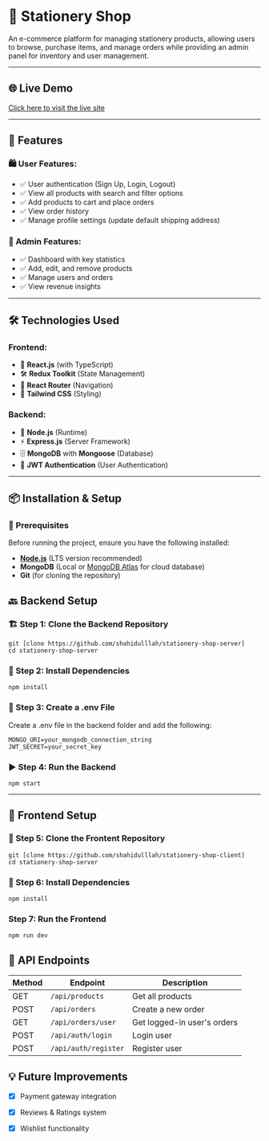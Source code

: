 # 🛒 Stationery Shop

An e-commerce platform for managing stationery products, allowing users to browse, purchase items, and manage orders while providing an admin panel for inventory and user management.

---

## 🌐 Live Demo

[Click here to visit the live site](https://stationary-shop-self.vercel.app)  

---

## 🚀 Features

### 🛍️ User Features:
- ✅ User authentication (Sign Up, Login, Logout)
- ✅ View all products with search and filter options
- ✅ Add products to cart and place orders
- ✅ View order history
- ✅ Manage profile settings (update default shipping address)

### 🔑 Admin Features:
- ✅ Dashboard with key statistics
- ✅ Add, edit, and remove products
- ✅ Manage users and orders
- ✅ View revenue insights

---

## 🛠️ Technologies Used

### Frontend:
- 🎨 **React.js** (with TypeScript)
- 🛠 **Redux Toolkit** (State Management)
- 🔀 **React Router** (Navigation)
- 🎨 **Tailwind CSS** (Styling)

### Backend:
- 🚀 **Node.js** (Runtime)
- ⚡ **Express.js** (Server Framework)
- 🗄 **MongoDB** with **Mongoose** (Database)
- 🔐 **JWT Authentication** (User Authentication)

---

## 📦 Installation & Setup

### 🔧 Prerequisites
Before running the project, ensure you have the following installed:
- **[Node.js](https://nodejs.org/)** (LTS version recommended)
- **MongoDB** (Local or [MongoDB Atlas](https://www.mongodb.com/cloud/atlas) for cloud database)
- **Git** (for cloning the repository)

 ## 🔙 Backend Setup

### 🏗 Step 1: Clone the Backend Repository
```
git [clone https://github.com/shahidulllah/stationery-shop-server]
cd stationery-shop-server
```

### 📂 Step 2: Install Dependencies
```
npm install
```

### 🔑 Step 3: Create a .env File
 Create a .env file in the backend folder and add the following:
```
MONGO_URI=your_mongodb_connection_string
JWT_SECRET=your_secret_key
```
### ▶️ Step 4: Run the Backend
```
npm start
```

---
 ## 🎨 Frontend Setup
  ### 📂 Step 5:  Clone the Frontent Repository
```
git [clone https://github.com/shahidulllah/stationery-shop-client]
cd stationery-shop-server
```
 ### 📂 Step 6: Install Dependencies
```
npm install
```
 ### Step 7: Run the Frontend
```
npm run dev
```

## 🔗 API Endpoints

| Method | Endpoint            | Description                   |
|--------|---------------------|-------------------------------|
| GET    | `/api/products`     | Get all products             |
| POST   | `/api/orders`       | Create a new order           |
| GET    | `/api/orders/user`  | Get logged-in user's orders  |
| POST   | `/api/auth/login`   | Login user                   |
| POST   | `/api/auth/register` | Register user               |


## 💡 Future Improvements
- [x] Payment gateway integration  
- [x] Reviews & Ratings system  
- [x] Wishlist functionality  


